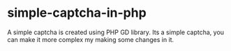 # simple-captcha-in-php

A simple captcha is created using PHP GD library. Its a simple captcha, you can make it more complex my making some changes in it.
